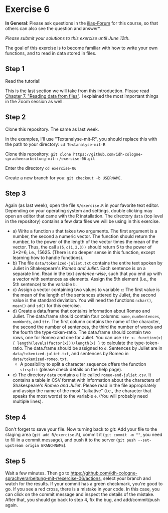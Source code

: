 # Exercise 6

**In General**: Please ask questions in the [ilias-Forum](https://www.ilias.uni-koeln.de/ilias/goto_uk_frm_3270419.html) for this course, so that others can also see the question and answer*.

*Please submit your solutions to this exercise until June 12th.*

The goal of this exercise is to become familiar with how to write your own functions, and to read in data stored in files.

## Step 1
Read the tutorial!

This is the last section we will take from this introduction. Please read [Chapter 7, "Reading data from files"](https://cran.r-project.org/doc/manuals/r-release/R-intro.html#Reading-data-from-files). I explained the most important things in the Zoom session as well.

## Step 2

Clone this repository. The same as last week.

In the examples, I'll use "Textanalyse-mit-R", you should replace this with the path to your directory: `cd Textanalyse-mit-R`

Clone this repository: `git clone https://github.com/idh-cologne-sprachverarbeitung-mit-r/exercise-06.git`

Enter the directory `cd exercise-06`

Create a new branch for you: `git checkout -b USERNAME`.

## Step 3
Again (as last week), open the file `R/exercise.R` in your favorite text editor. Depending on your operating system and settings, double clicking may open an editor that came with the R installation. The directory `data` (top level in the repository) contains a few data files we will be using in this exercise.

- a) Write a function `a` that takes two arguments. The first argument is a number, the second a numeric vector. The function should return the number, to the power of the length of the vector times the mean of the vector. Thus, the call `a(5,c(1,2,3))` should return 5 to the power of 3*2=6, i.e., 15625. (There is no deeper sense in this function, except learning how to handle functions).
- b) The file `data/tokenized-juliet.txt` contains the entire text spoken by Juliet in Shakespeare's *Romeo and Juliet*. Each sentence is on a separate line. Read in the text *sentence-wise*, such that you end up with a vector with sentences as elements. Assign the 5th element (i.e., the 5th sentence) to the variable `b`.
- c) Assign a vector containing two values to variable `c`: The first value is the mean of the length of the sentences uttered by Juliet, the second value is the standard deviation. You will need the functions `nchar()`, `mean()` and `sd()` for this exercise.
- d) Create a data.frame that contains information about Romeo and Juliet. The data.frame should contain four columns: `name`, `numSentences`, `numWords`, and `ttr`. The first column contains the name of the character, the second the number of sentences, the third the number of words and the fourth the type-token-ratio. The data.frame should contain two rows, one for Romeo and one for Juliet. You can use `ttr <- function(x) { length(levels(factor(x)))/length(x) }` to calculate the type-token-ratio. The data.frame should be assigned to `d`. Sentences by Juliet are in `data/tokenized-juliet.txt`, and sentences by Romeo in `data/tokenized-romeo.txt`. 
	- A possibility to split a character sequence offers the function `strsplit` (please check details on the help page).
- e) The directory `data` contains a file called `romeo-and-juliet.csv`. It contains a table in CSV format with information about the characters of Shakespeare's *Romeo and Juliet*. Please read in the file appropriately and assign the name of the most "talkative" (i.e., the character that speaks the most words) to the variable `e`. (You will probably need multiple lines).

## Step 4
Don't forget to save your file.
Now turning back to git: Add your file to the staging area (`git add R/exercise.R`), commit it (`git commit -m ""`, you need to fill in a commit message), and push it to the server (`git push --set-upstream origin BRANCHNAME`).

## Step 5

Wait a few minutes. Then go to https://github.com/idh-cologne-sprachverarbeitung-mit-r/exercise-06/actions, select your branch and watch for the results. If your commit has a green checkmark, you're good to go. If you see a red cross, there is a mistake in your code. In this case, you can click on the commit message and inspect the details of the mistake. After that, you should go back to step 4, fix the bug, and add/commit/push again.
